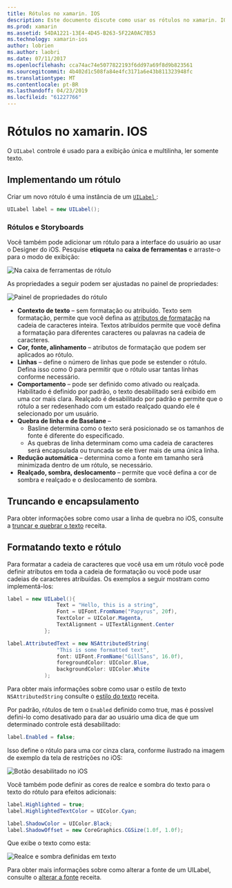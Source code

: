 ```yaml
---
title: Rótulos no xamarin. IOS
description: Este documento discute como usar os rótulos no xamarin. IOS. Ele descreve como criar etiquetas de forma programática e com o Designer do iOS.
ms.prod: xamarin
ms.assetid: 54DA1221-13E4-4D45-B263-5F22A0AC7B53
ms.technology: xamarin-ios
author: lobrien
ms.author: laobri
ms.date: 07/11/2017
ms.openlocfilehash: cca74ac74e5077822193f6dd97a69f8d9b823561
ms.sourcegitcommit: 4b402d1c508fa84e4fc3171a6e43b811323948fc
ms.translationtype: MT
ms.contentlocale: pt-BR
ms.lasthandoff: 04/23/2019
ms.locfileid: "61227766"
---
```

# <a name="labels-in-xamarinios"></a>Rótulos no xamarin. IOS

O `UILabel` controle é usado para a exibição única e multilinha, ler somente texto. 

## <a name="implementing-a-label"></a>Implementando um rótulo

Criar um novo rótulo é uma instância de um [ `UILabel` ](xref:UIKit.UILabel):

```csharp
UILabel label = new UILabel();
```

### <a name="labels-and-storyboards"></a>Rótulos e Storyboards

Você também pode adicionar um rótulo para a interface do usuário ao usar o Designer do iOS. Pesquise **etiqueta** na **caixa de ferramentas** e arraste-o para o modo de exibição:

![Na caixa de ferramentas de rótulo](labels-images/image3.png)

As propriedades a seguir podem ser ajustadas no painel de propriedades:

![Painel de propriedades do rótulo](labels-images/image2.png)

- **Contexto de texto** – sem formatação ou atribuído. Texto sem formatação, permite que você defina as [atributos de formatação](#Formatting_Text_and_Label) na cadeia de caracteres inteira. Textos atribuídos permite que você defina a formatação para diferentes caracteres ou palavras na cadeia de caracteres.
- **Cor, fonte, alinhamento** – atributos de formatação que podem ser aplicados ao rótulo.
- **Linhas** – define o número de linhas que pode se estender o rótulo. Defina isso como 0 para permitir que o rótulo usar tantas linhas conforme necessário.
- **Comportamento** – pode ser definido como ativado ou realçada. Habilitado é definido por padrão, o texto desabilitado será exibido em uma cor mais clara. Realçado é desabilitado por padrão e permite que o rótulo a ser redesenhado com um estado realçado quando ele é selecionado por um usuário.
- **Quebra de linha e de Baselane** – 
    - Basline determina como o texto será posicionado se os tamanhos de fonte é diferente do especificado.
    - As quebras de linha determinam como uma cadeia de caracteres será encapsulada ou truncada se ele tiver mais de uma única linha.
- **Redução automática** – determina como a fonte em tamanho será minimizada dentro de um rótulo, se necessário.
- **Realçado, sombra, deslocamento** – permite que você defina a cor de sombra e realçado e o deslocamento de sombra.

## <a name="truncating-and-wrapping"></a>Truncando e encapsulamento

Para obter informações sobre como usar a linha de quebra no iOS, consulte a [truncar e quebrar o texto](https://github.com/xamarin/recipes/tree/master/Recipes/ios/standard_controls/labels/uilabel-truncate-wrap-text) receita.

<a name="Formatting_Text_and_Label"/>

## <a name="formatting-text-and-label"></a>Formatando texto e rótulo

Para formatar a cadeia de caracteres que você usa em um rótulo você pode definir atributos em toda a cadeia de formatação ou você pode usar cadeias de caracteres atribuídas. Os exemplos a seguir mostram como implementá-los:

```csharp
label = new UILabel(){
                Text = "Hello, this is a string",
                Font = UIFont.FromName("Papyrus", 20f),
                TextColor = UIColor.Magenta,
                TextAlignment = UITextAlignment.Center
            };
```

```csharp
label.AttributedText = new NSAttributedString(
                "This is some formatted text",
                font: UIFont.FromName("GillSans", 16.0f),
                foregroundColor: UIColor.Blue,
                backgroundColor: UIColor.White
            );
```

Para obter mais informações sobre como usar o estilo de texto `NSAttributedString` consulte o [estilo do texto](https://github.com/xamarin/recipes/tree/master/Recipes/ios/standard_controls/text_field/style_text) receita.

Por padrão, rótulos de tem o `Enabled` definido como true, mas é possível defini-lo como desativado para dar ao usuário uma dica de que um determinado controle está desabilitado:

```csharp
label.Enabled = false;
```

Isso define o rótulo para uma cor cinza clara, conforme ilustrado na imagem de exemplo da tela de restrições no iOS:

![Botão desabilitado no iOS](labels-images/image1.png)

Você também pode definir as cores de realce e sombra do texto para o texto do rótulo para efeitos adicionais:

```csharp
label.Highlighted = true;
label.HighlightedTextColor = UIColor.Cyan;

label.ShadowColor = UIColor.Black;
label.ShadowOffset = new CoreGraphics.CGSize(1.0f, 1.0f);
```

Que exibe o texto como esta:

![Realce e sombra definidas em texto](labels-images/image4.png)

Para obter mais informações sobre como alterar a fonte de um UILabel, consulte o [alterar a fonte](https://github.com/xamarin/recipes/tree/master/Recipes/ios/standard_controls/labels/change_the_font) receita.






